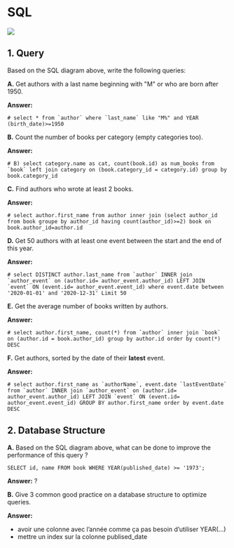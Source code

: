 # SQL

![](images/sql-diagram.png)

## 1. Query

Based on the SQL diagram above, write the following queries:

**A.** Get authors with a last name beginning with "M" or who are born after 1950.

**Answer:**
```mysql
# select * from `author` where `last_name` like "M%" and YEAR (birth_date)>=1950
```

**B.** Count the number of books per category (empty categories too).

**Answer:**
```mysql
# B) select category.name as cat, count(book.id) as num_books from `book` left join category on (book.category_id = category.id) group by book.category_id
```

**C.** Find authors who wrote at least 2 books.

**Answer:**
```mysql
# select author.first_name from author inner join (select author_id from book groupe by author_id having count(author_id)>=2) book on book.author_id=author.id
```

**D.** Get 50 authors with at least one event between the start and the end of this year.

**Answer:**
```mysql
# select DISTINCT author.last_name from `author` INNER join `author_event` on (author.id= author_event.author_id) LEFT JOIN `event` ON (event.id= author_event.event_id) where event.date between '2020-01-01' and '2020-12-31' Limit 50
```

**E.** Get the average number of books written by authors.

**Answer:**
```mysql
# select author.first_name, count(*) from `author` inner join `book` on (author.id = book.author_id) group by author.id order by count(*) DESC

```

**F.** Get authors, sorted by the date of their **latest** event.

**Answer:**
```mysql
# select author.first_name as `authorName`, event.date `lastEventDate` from `author` INNER join `author_event` on (author.id= author_event.author_id) LEFT JOIN `event` ON (event.id= author_event.event_id) GROUP BY author.first_name order by event.date DESC
```

## 2. Database Structure

**A.** Based on the SQL diagram above, what can be done to improve the performance of this query ?

```mysql
SELECT id, name FROM book WHERE YEAR(published_date) >= '1973';
```

**Answer:** ?


**B.** Give 3 common good practice on a database structure to optimize queries.

**Answer:** 
 - avoir une colonne avec l’année comme ça pas besoin d’utiliser YEAR(...)
 - mettre un index sur la colonne  publised_date
 
